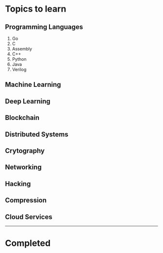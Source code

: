 # Topics to learn 
## Programming Languages
1. Go 
1. C
1. Assembly
1. C++
1. Python
1. Java
1. Verilog

## Machine Learning

## Deep Learning

## Blockchain

## Distributed Systems

## Crytography

## Networking

## Hacking

## Compression

## Cloud Services

---
# Completed